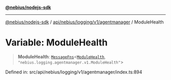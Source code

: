[**@nebius/nodejs-sdk**](../../../../../../README.md)

---

[@nebius/nodejs-sdk](../../../../../../README.md) / [api/nebius/logging/v1/agentmanager](../README.md) / ModuleHealth

# Variable: ModuleHealth

> **ModuleHealth**: [`MessageFns`](../../../../../../runtime/protos/core/interfaces/MessageFns.md)\<[`ModuleHealth`](../interfaces/ModuleHealth.md), `"nebius.logging.agentmanager.v1.ModuleHealth"`\>

Defined in: src/api/nebius/logging/v1/agentmanager/index.ts:894
